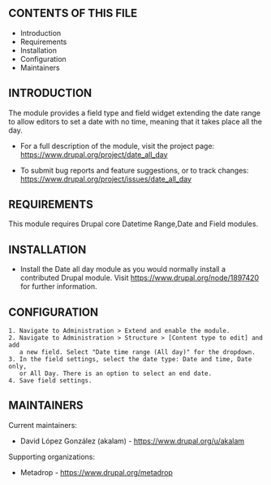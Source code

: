 CONTENTS OF THIS FILE
---------------------

 * Introduction
 * Requirements
 * Installation
 * Configuration
 * Maintainers


INTRODUCTION
------------

The module provides a field type and field widget extending the date range to
allow editors to set a date with no time, meaning that it takes place all the
day.

 * For a full description of the module, visit the project page:
   https://www.drupal.org/project/date_all_day

 * To submit bug reports and feature suggestions, or to track changes:
   https://www.drupal.org/project/issues/date_all_day


REQUIREMENTS
------------

This module requires Drupal core Datetime Range,Date and Field modules.


INSTALLATION
------------

 * Install the Date all day module as you would normally install a contributed
   Drupal module. Visit https://www.drupal.org/node/1897420 for further
   information.


CONFIGURATION
-------------

    1. Navigate to Administration > Extend and enable the module.
    2. Navigate to Administration > Structure > [Content type to edit] and add
       a new field. Select "Date time range (All day)" for the dropdown.
    3. In the field settings, select the date type: Date and time, Date only,
       or All Day. There is an option to select an end date.
    4. Save field settings.


MAINTAINERS
-----------

Current maintainers:

 * David López González (akalam) - https://www.drupal.org/u/akalam

Supporting organizations:

 * Metadrop - https://www.drupal.org/metadrop

